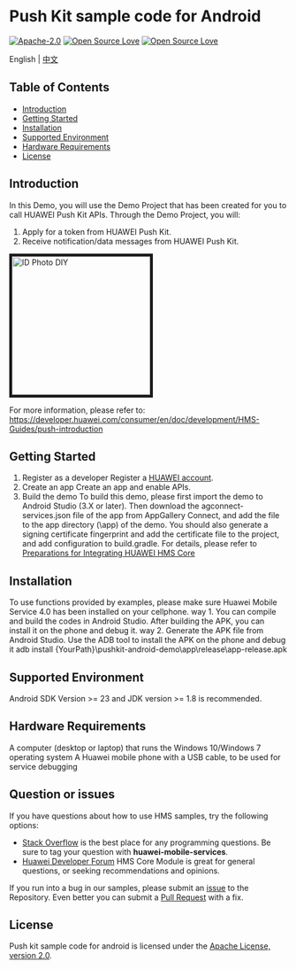 # Push Kit sample code for Android
[![Apache-2.0](https://img.shields.io/badge/license-Apache-blue)](http://www.apache.org/licenses/LICENSE-2.0)
[![Open Source Love](https://badges.frapsoft.com/os/v1/open-source.svg?v=103)](https://developer.huawei.com/consumer/en/hms)
[![Open Source Love](https://img.shields.io/badge/language-java-green.svg)](https://www.java.com/en/)

English | [中文](https://github.com/HMS-Core/hms-push-clientdemo-android/blob/master/README_ZH.md)

## Table of Contents

 * [Introduction](#introduction)
 * [Getting Started](#getting-started)
 * [Installation](#installation)
 * [Supported Environment](#supported-environment)
 * [Hardware Requirements](#hardware-requirements)
 * [License](#license)


## Introduction
In this Demo, you will use the Demo Project that has been created for you to call HUAWEI Push Kit APIs. Through the Demo Project, you will:
1. Apply for a token from HUAWEI Push Kit.
2. Receive notification/data messages from HUAWEI Push Kit. 

<img src="pushDemo.gif" width=250 title="ID Photo DIY" div align=center border=5>

For more information, please refer to: https://developer.huawei.com/consumer/en/doc/development/HMS-Guides/push-introduction

## Getting Started
1. Register as a developer
Register a [HUAWEI account](https://developer.huawei.com/consumer/en/doc/start/10104).
2. Create an app
Create an app and enable APIs.
3. Build the demo
To build this demo, please first import the demo to Android Studio (3.X or later). Then download the agconnect-services.json file of the app from AppGallery Connect, and add the file to the app directory (\app) of the demo.
     You should also generate a signing certificate fingerprint and add the certificate file to the project, and add configuration to build.gradle.
     For details, please refer to [Preparations for Integrating HUAWEI HMS Core](https://developer.huawei.com/consumer/en/codelab/HMSPreparation/index.html)

## Installation
To use functions provided by examples, please make sure Huawei Mobile Service 4.0 has been installed on your cellphone.
way 1. You can compile and build the codes in Android Studio. After building the APK, you can install it on the phone and debug it.
way 2. Generate the APK file from Android Studio. Use the ADB tool to install the APK on the phone and debug it
adb install {YourPath}\pushkit-android-demo\app\release\app-release.apk

## Supported Environment
Android SDK Version >= 23 and JDK version >= 1.8 is recommended.

## Hardware Requirements
A computer (desktop or laptop) that runs the Windows 10/Windows 7 operating system
A Huawei mobile phone with a USB cable, to be used for service debugging

## Question or issues
If you have questions about how to use HMS samples, try the following options:
- [Stack Overflow](https://stackoverflow.com/questions/tagged/huawei-mobile-services) is the best place for any programming questions. Be sure to tag your question with 
**huawei-mobile-services**.
- [Huawei Developer Forum](https://forums.developer.huawei.com/forumPortal/en/home?fid=0101187876626530001) HMS Core Module is great for general questions, or seeking recommendations and opinions.

If you run into a bug in our samples, please submit an [issue](https://github.com/HMS-Core/hms-push-clientdemo-android/issues) to the Repository. Even better you can submit a [Pull Request](https://github.com/HMS-Core/hms-push-clientdemo-android/pulls) with a fix.

## License
Push kit sample code for android is licensed under the [Apache License, version 2.0](http://www.apache.org/licenses/LICENSE-2.0).
